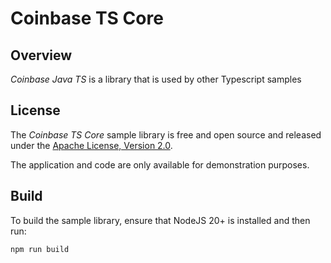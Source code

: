# Coinbase TS Core

## Overview

_Coinbase Java TS_ is a library that is used by other Typescript samples

## License

The _Coinbase TS Core_ sample library is free and open source and released under the [Apache License, Version 2.0](LICENSE).

The application and code are only available for demonstration purposes.

## Build

To build the sample library, ensure that NodeJS 20+ is installed and then run:

```bash
npm run build
```
